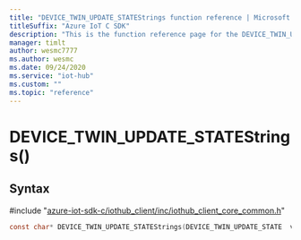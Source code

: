 ```yaml
---                             
title: "DEVICE_TWIN_UPDATE_STATEStrings function reference | Microsoft Docs" 
titleSuffix: "Azure IoT C SDK"            
description: "This is the function reference page for the DEVICE_TWIN_UPDATE_STATEStrings() function in the Azure IoT C SDK. This SDK is used with Azure IoT Hub and Azure IoT Hub Device Provisioning Service"            
manager: timlt                 
author: wesmc7777              
ms.author: wesmc               
ms.date: 09/24/2020                    
ms.service: "iot-hub"             
ms.custom: ""                
ms.topic: "reference"        
---                            
```


# DEVICE_TWIN_UPDATE_STATEStrings()

## Syntax

\#include "[azure-iot-sdk-c/iothub_client/inc/iothub_client_core_common.h](../iothub-client-core-common-h.md)"  
```C
const char* DEVICE_TWIN_UPDATE_STATEStrings(DEVICE_TWIN_UPDATE_STATE  value);
```

